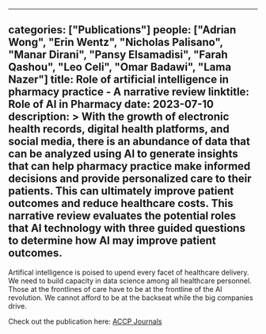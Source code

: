 
---
categories: ["Publications"]
people: ["Adrian Wong", "Erin Wentz", "Nicholas Palisano", "Manar Dirani", "Pansy Elsamadisi", "Farah Qashou", "Leo Celi", "Omar Badawi", "Lama Nazer"]
title: Role of artificial intelligence in pharmacy practice - A narrative review
linktitle: Role of AI in Pharmacy
date: 2023-07-10
description: >
 With the growth of electronic health records, digital health platforms, and social media, there is an abundance of data that can be analyzed using AI to generate insights that can help pharmacy practice make informed decisions and provide personalized care to their patients. This can ultimately improve patient outcomes and reduce healthcare costs. This narrative review evaluates the potential roles that AI technology with three guided questions to determine how AI may improve patient outcomes.
---

Artifical intelligence is poised to upend every facet of healthcare delivery. We need to build capacity in data science among all healthcare personnel. Those at the frontlines of care have to be at the frontline of the AI revolution. We cannot afford to be at the backseat while the big companies drive.

Check out the publication here: <a href="https://onlinelibrary.wiley.com/share/author/5BZZI56MSG39DAUS9JPJ?target=10.1002/jac5.1856" target="_blank">ACCP Journals</a>